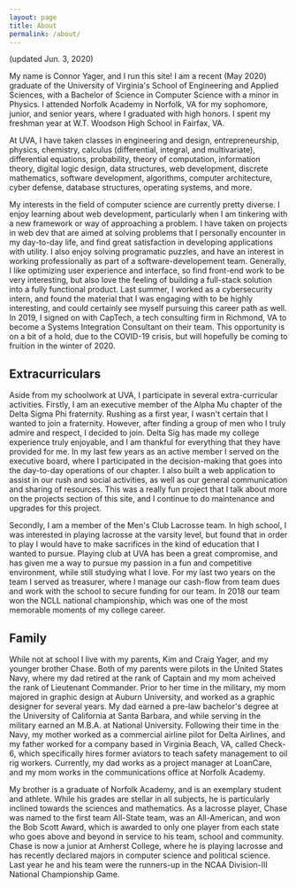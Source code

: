 ```yaml
---
layout: page
title: About
permalink: /about/
---
```


(updated Jun. 3, 2020)

My name is Connor Yager, and I run this site!  I am a recent (May 2020) graduate of the University of Virginia's School of Engineering and Applied Sciences, with a Bachelor of Science in Computer Science with a minor in Physics. I attended Norfolk Academy in Norfolk, VA for my sophomore, junior, and senior years, where I graduated with high honors. I spent my freshman year at W.T. Woodson High School in Fairfax, VA.

At UVA, I have taken classes in engineering and design, entrepreneurship, physics, chemistry, calculus (differential, integral, and multivariate), differential equations, probability, theory of computation, information theory, digital logic design, data structures, web development, discrete mathematics, software development, algorithms, computer architecture, cyber defense, database structures, operating systems, and more.

My interests in the field of computer science are currently pretty diverse. I enjoy learning about web development, particularly when I am tinkering with a new framework or way of approaching a problem. I have taken on projects in web dev that are aimed at solving problems that I personally encounter in my day-to-day life, and find great satisfaction in developing applications with utility. I also enjoy solving programatic puzzles, and have an interest in working professionally as part of a software-developement team. Generally, I like optimizing user experience and interface, so find front-end work to be very interesting, but also love the feeling of building a full-stack solution into a fully functional product. Last summer, I worked as a cybersecurity intern, and found the material that I was engaging with to be highly interesting, and could certainly see myself pursuing this career path as well. In 2019, I signed on with CapTech, a tech consulting firm in Richmond, VA to become a Systems Integration Consultant on their team.  This opportunity is on a bit of a hold, due to the COVID-19 crisis, but will hopefully be coming to fruition in the winter of 2020.


## Extracurriculars
Aside from my schoolwork at UVA, I participate in several extra-curricular activities. Firstly, I am an executive member of the Alpha Mu chapter of the Delta Sigma Phi fraternity. Rushing as a first year, I wasn't certain that I wanted to join a fraternity. However, after finding a group of men who I truly admire and respect, I decided to join. Delta Sig has made my college experience truly enjoyable, and I am thankful for everything that they have provided for me. In my last few years as an active member I served on the executive board, where I participated in the decision-making that goes into the day-to-day operations of our chapter.  I also built a web application to assist in our rush and social activities, as well as our general communication and sharing of resources.  This was a really fun project that I talk about more on the projects section of this site, and I continue to do maintenance and upgrades for this project.

Secondly, I am a member of the Men's Club Lacrosse team. In high school, I was interested in playing lacrosse at the varsity level, but found that in order to play I would have to make sacrifices in the kind of education that I wanted to pursue. Playing club at UVA has been a great compromise, and has given me a way to pursue my passion in a fun and competitive environment, while still studying what I love.  For my last two years on the team I served as treasurer, where I manage our cash-flow from team dues and work with the school to secure funding for our team.  In 2018 our team won the NCLL national championship, which was one of the most memorable moments of my college career.


## Family
While not at school I live with my parents, Kim and Craig Yager, and my younger brother Chase. Both of my parents were pilots in the United States Navy, where my dad retired at the rank of Captain and my mom acheived the rank of Lieutenant Commander. Prior to her time in the military, my mom majored in graphic design at Auburn University, and worked as a graphic designer for several years. My dad earned a pre-law bachelor's degree at the University of California at Santa Barbara, and while serving in the military earned an M.B.A. at National University. Following their time in the Navy, my mother worked as a commercial airline pilot for Delta Airlines, and my father worked for a company based in Virginia Beach, VA, called Check-6, which specifically hires former aviators to teach safety management to oil rig workers. Currently, my dad works as a project manager at LoanCare, and my mom works in the communications office at Norfolk Academy.

My brother is a graduate of Norfolk Academy, and is an exemplary student and athlete. While his grades are stellar in all subjects, he is particularly inclined towards the sciences and mathematics. As a lacrosse player, Chase was named to the first team All-State team, was an All-American, and won the Bob Scott Award, which is awarded to only one player from each state who goes above and beyond in service to his team, school and community.  Chase is now a junior at Amherst College, where he is playing lacrosse and has recently declared majors in computer science and political science.  Last year he and his team were the runners-up in the NCAA Division-III National Championship Game.
